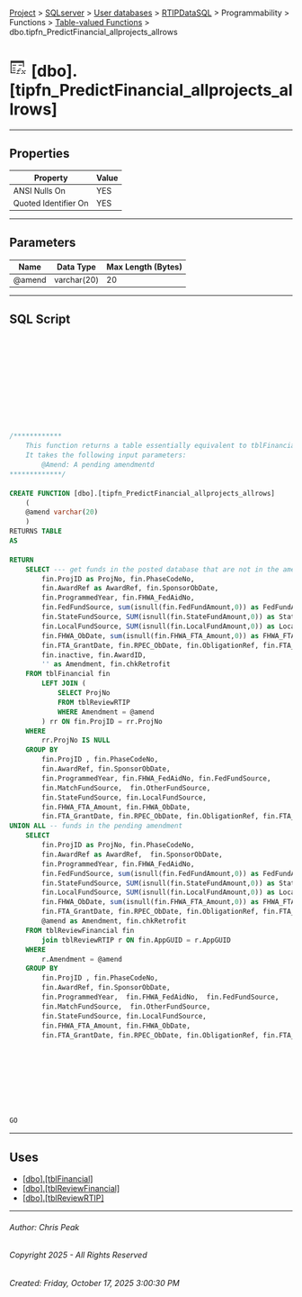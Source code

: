 #### 

[Project](../../../../../../index.md) > [SQLserver](../../../../../index.md) > [User databases](../../../../index.md) > [RTIPDataSQL](../../../index.md) > Programmability > Functions > [Table-valued Functions](Table-valued_Functions.md) > dbo.tipfn_PredictFinancial_allprojects_allrows

# ![Table-valued Functions](../../../../../../Images/Function_Table32.png) [dbo].[tipfn_PredictFinancial_allprojects_allrows]

---

## <a name="#properties"></a>Properties

| Property | Value |
|---|---|
| ANSI Nulls On | YES |
| Quoted Identifier On | YES |


---

## <a name="#parameters"></a>Parameters

| Name | Data Type | Max Length (Bytes) |
|---|---|---|
| @amend | varchar(20) | 20 |


---

## <a name="#sqlscript"></a>SQL Script

```sql










/************
    This function returns a table essentially equivalent to tblFinancial, but folds the data from amendment @amend in.
    It takes the following input parameters:
        @Amend: A pending amendmentd
*************/

CREATE FUNCTION [dbo].[tipfn_PredictFinancial_allprojects_allrows]
    (
    @amend varchar(20)
    )
RETURNS TABLE
AS

RETURN
    SELECT --- get funds in the posted database that are not in the amendment
        fin.ProjID as ProjNo, fin.PhaseCodeNo, 
        fin.AwardRef as AwardRef, fin.SponsorObDate,
        fin.ProgrammedYear, fin.FHWA_FedAidNo,
        fin.FedFundSource, sum(isnull(fin.FedFundAmount,0)) as FedFundAmount,
        fin.StateFundSource, SUM(isnull(fin.StateFundAmount,0)) as StateFundAmount,
        fin.LocalFundSource, SUM(isnull(fin.LocalFundAmount,0)) as LocalFundAmount,
        fin.FHWA_ObDate, sum(isnull(fin.FHWA_FTA_Amount,0)) as FHWA_FTA_Amount,
        fin.FTA_GrantDate, fin.RPEC_ObDate, fin.ObligationRef, fin.FTA_GrantNo,
		fin.inactive, fin.AwardID,
        '' as Amendment, fin.chkRetrofit
    FROM tblFinancial fin
        LEFT JOIN (
            SELECT ProjNo
            FROM tblReviewRTIP 
            WHERE Amendment = @amend
        ) rr ON fin.ProjID = rr.ProjNo
    WHERE
        rr.ProjNo IS NULL
    GROUP BY
        fin.ProjID , fin.PhaseCodeNo, 
        fin.AwardRef, fin.SponsorObDate,
        fin.ProgrammedYear, fin.FHWA_FedAidNo, fin.FedFundSource, 
        fin.MatchFundSource,  fin.OtherFundSource, 
        fin.StateFundSource, fin.LocalFundSource,
        fin.FHWA_FTA_Amount, fin.FHWA_ObDate,
        fin.FTA_GrantDate, fin.RPEC_ObDate, fin.ObligationRef, fin.FTA_GrantNo, fin.inactive, fin.AwardID, fin.chkRetrofit
UNION ALL -- funds in the pending amendment
    SELECT
        fin.ProjID as ProjNo, fin.PhaseCodeNo, 
        fin.AwardRef as AwardRef,  fin.SponsorObDate,
        fin.ProgrammedYear, fin.FHWA_FedAidNo,
        fin.FedFundSource, sum(isnull(fin.FedFundAmount,0)) as FedFundAmount,
        fin.StateFundSource, SUM(isnull(fin.StateFundAmount,0)) as StateFundAmount,
        fin.LocalFundSource, SUM(isnull(fin.LocalFundAmount,0)) as LocalFundAmount,
        fin.FHWA_ObDate, sum(isnull(fin.FHWA_FTA_Amount,0)) as FHWA_FTA_Amount,
        fin.FTA_GrantDate, fin.RPEC_ObDate, fin.ObligationRef, fin.FTA_GrantNo, fin.inactive, fin.AwardID,
        @amend as Amendment, fin.chkRetrofit
    FROM tblReviewFinancial fin
		join tblReviewRTIP r ON fin.AppGUID = r.AppGUID 
    WHERE
		r.Amendment = @amend
    GROUP BY
        fin.ProjID , fin.PhaseCodeNo, 
        fin.AwardRef, fin.SponsorObDate,
        fin.ProgrammedYear,  fin.FHWA_FedAidNo,  fin.FedFundSource, 
        fin.MatchFundSource,  fin.OtherFundSource, 
        fin.StateFundSource, fin.LocalFundSource,
        fin.FHWA_FTA_Amount, fin.FHWA_ObDate,
        fin.FTA_GrantDate, fin.RPEC_ObDate, fin.ObligationRef, fin.FTA_GrantNo, fin.inactive, fin.AwardID, fin.chkRetrofit








GO

```


---

## <a name="#uses"></a>Uses

* [[dbo].[tblFinancial]](../../../Tables/dbo_tblFinancial.md)
* [[dbo].[tblReviewFinancial]](../../../Tables/dbo_tblReviewFinancial.md)
* [[dbo].[tblReviewRTIP]](../../../Tables/dbo_tblReviewRTIP.md)


---

###### Author:  Chris Peak

###### Copyright 2025 - All Rights Reserved

###### Created: Friday, October 17, 2025 3:00:30 PM


